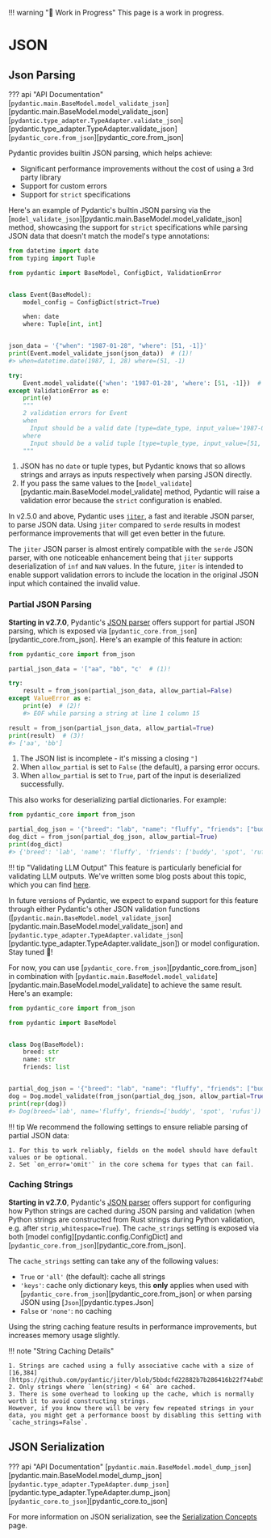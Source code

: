 !!! warning "🚧 Work in Progress"
    This page is a work in progress.

# JSON

## Json Parsing

??? api "API Documentation"
    [`pydantic.main.BaseModel.model_validate_json`][pydantic.main.BaseModel.model_validate_json]
    [`pydantic.type_adapter.TypeAdapter.validate_json`][pydantic.type_adapter.TypeAdapter.validate_json]
    [`pydantic_core.from_json`][pydantic_core.from_json]

Pydantic provides builtin JSON parsing, which helps achieve:

* Significant performance improvements without the cost of using a 3rd party library
* Support for custom errors
* Support for `strict` specifications

Here's an example of Pydantic's builtin JSON parsing via the [`model_validate_json`][pydantic.main.BaseModel.model_validate_json] method, showcasing the support for `strict` specifications while parsing JSON data that doesn't match the model's type annotations:

```py
from datetime import date
from typing import Tuple

from pydantic import BaseModel, ConfigDict, ValidationError


class Event(BaseModel):
    model_config = ConfigDict(strict=True)

    when: date
    where: Tuple[int, int]


json_data = '{"when": "1987-01-28", "where": [51, -1]}'
print(Event.model_validate_json(json_data))  # (1)!
#> when=datetime.date(1987, 1, 28) where=(51, -1)

try:
    Event.model_validate({'when': '1987-01-28', 'where': [51, -1]})  # (2)!
except ValidationError as e:
    print(e)
    """
    2 validation errors for Event
    when
      Input should be a valid date [type=date_type, input_value='1987-01-28', input_type=str]
    where
      Input should be a valid tuple [type=tuple_type, input_value=[51, -1], input_type=list]
    """
```

1. JSON has no `date` or tuple types, but Pydantic knows that so allows strings and arrays as inputs respectively when parsing JSON directly.
2. If you pass the same values to the [`model_validate`][pydantic.main.BaseModel.model_validate] method, Pydantic will raise a validation error because the `strict` configuration is enabled.

In v2.5.0 and above, Pydantic uses [`jiter`](https://docs.rs/jiter/latest/jiter/), a fast and iterable JSON parser, to parse JSON data.
Using `jiter` compared to `serde` results in modest performance improvements that will get even better in the future.

The `jiter` JSON parser is almost entirely compatible with the `serde` JSON parser,
with one noticeable enhancement being that `jiter` supports deserialization of `inf` and `NaN` values.
In the future, `jiter` is intended to enable support validation errors to include the location
in the original JSON input which contained the invalid value.

### Partial JSON Parsing

**Starting in v2.7.0**, Pydantic's [JSON parser](https://docs.rs/jiter/latest/jiter/) offers support for partial JSON parsing, which is exposed via [`pydantic_core.from_json`][pydantic_core.from_json]. Here's an example of this feature in action:

```py
from pydantic_core import from_json

partial_json_data = '["aa", "bb", "c'  # (1)!

try:
    result = from_json(partial_json_data, allow_partial=False)
except ValueError as e:
    print(e)  # (2)!
    #> EOF while parsing a string at line 1 column 15

result = from_json(partial_json_data, allow_partial=True)
print(result)  # (3)!
#> ['aa', 'bb']
```

1. The JSON list is incomplete - it's missing a closing `"]`
2. When `allow_partial` is set to `False` (the default), a parsing error occurs.
3. When `allow_partial` is set to `True`, part of the input is deserialized successfully.

This also works for deserializing partial dictionaries. For example:

```py
from pydantic_core import from_json

partial_dog_json = '{"breed": "lab", "name": "fluffy", "friends": ["buddy", "spot", "rufus"], "age}'
dog_dict = from_json(partial_dog_json, allow_partial=True)
print(dog_dict)
#> {'breed': 'lab', 'name': 'fluffy', 'friends': ['buddy', 'spot', 'rufus']}
```

!!! tip "Validating LLM Output"
    This feature is particularly beneficial for validating LLM outputs.
    We've written some blog posts about this topic, which you can find [here](https://blog.pydantic.dev/blog/category/llms/).

In future versions of Pydantic, we expect to expand support for this feature through either Pydantic's other JSON validation functions
([`pydantic.main.BaseModel.model_validate_json`][pydantic.main.BaseModel.model_validate_json] and
[`pydantic.type_adapter.TypeAdapter.validate_json`][pydantic.type_adapter.TypeAdapter.validate_json]) or model configuration. Stay tuned 🚀!

For now, you can use [`pydantic_core.from_json`][pydantic_core.from_json] in combination with [`pydantic.main.BaseModel.model_validate`][pydantic.main.BaseModel.model_validate] to achieve the same result. Here's an example:

```py
from pydantic_core import from_json

from pydantic import BaseModel


class Dog(BaseModel):
    breed: str
    name: str
    friends: list


partial_dog_json = '{"breed": "lab", "name": "fluffy", "friends": ["buddy", "spot", "rufus"], "age}'
dog = Dog.model_validate(from_json(partial_dog_json, allow_partial=True))
print(repr(dog))
#> Dog(breed='lab', name='fluffy', friends=['buddy', 'spot', 'rufus'])
```

!!! tip
    We recommend the following settings to ensure reliable parsing of partial JSON data:

    1. For this to work reliably, fields on the model should have default values or be optional.
    2. Set `on_error='omit'` in the core schema for types that can fail.

### Caching Strings

**Starting in v2.7.0**, Pydantic's [JSON parser](https://docs.rs/jiter/latest/jiter/) offers support for configuring how Python strings are cached during JSON parsing and validation (when Python strings are constructed from Rust strings during Python validation, e.g. after `strip_whitespace=True`).
The `cache_strings` setting is exposed via both [model config][pydantic.config.ConfigDict] and [`pydantic_core.from_json`][pydantic_core.from_json].

The `cache_strings` setting can take any of the following values:

* `True` or `'all'` (the default): cache all strings
* `'keys'`: cache only dictionary keys, this **only** applies when used with [`pydantic_core.from_json`][pydantic_core.from_json] or when parsing JSON using [`Json`][pydantic.types.Json]
* `False` or `'none'`: no caching

Using the string caching feature results in performance improvements, but increases memory usage slightly.

!!! note "String Caching Details"

    1. Strings are cached using a fully associative cache with a size of
    [16,384](https://github.com/pydantic/jiter/blob/5bbdcfd22882b7b286416b22f74abd549c7b2fd7/src/py_string_cache.rs#L113).
    2. Only strings where `len(string) < 64` are cached.
    3. There is some overhead to looking up the cache, which is normally worth it to avoid constructing strings.
    However, if you know there will be very few repeated strings in your data, you might get a performance boost by disabling this setting with `cache_strings=False`.


## JSON Serialization

??? api "API Documentation"
    [`pydantic.main.BaseModel.model_dump_json`][pydantic.main.BaseModel.model_dump_json]<br>
    [`pydantic.type_adapter.TypeAdapter.dump_json`][pydantic.type_adapter.TypeAdapter.dump_json]<br>
    [`pydantic_core.to_json`][pydantic_core.to_json]<br>

For more information on JSON serialization, see the [Serialization Concepts](./serialization.md#modelmodel_dump_json) page.
